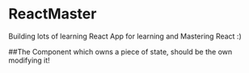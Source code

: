 # ReactMaster
Building lots of learning React App for learning and Mastering React :)

##The Component which owns a piece of state, should be the own modifying it!
